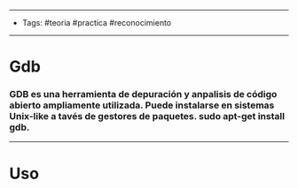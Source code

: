 -----
-  Tags: #teoria #practica #reconocimiento 
- ----
# Gdb

### **GDB** es una herramienta de depuración y anpalisis de código abierto ampliamente utilizada. Puede instalarse en sistemas Unix-like a tavés de gestores de paquetes. **sudo apt-get install gdb**.

-----
# Uso 

